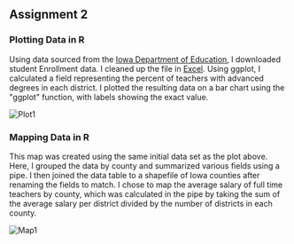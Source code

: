 ## Assignment 2

### Plotting Data in R

Using data sourced from the [Iowa Department of Education](https://educateiowa.gov/data-reporting/education-statistics-pk-12), I downloaded student Enrollment data. I cleaned up the file in [Excel](assignments/assign2/LA558_Assign2.xlsl). Using ggplot, I calculated a field representing the percent of teachers with advanced degrees in each district. I plotted the resulting data on a bar chart using the "ggplot" function, with labels showing the exact value.

![Plot1](Assignment2/assign2plot.png)


### Mapping Data in R

This map was created using the same initial data set as the plot above. Here, I grouped the data by county and summarized various fields using a pipe. I then joined the data table to a shapefile of Iowa counties after renaming the fields to match. I chose to map the average salary of full time teachers by county, which was calculated in the pipe by taking the sum of the average salary per district divided by the number of districts in each county.

![Map1](Assignment2/assign2map.png)
